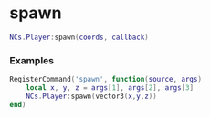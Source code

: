# spawn

```lua
NCs.Player:spawn(coords, callback)
```

### Examples
```lua
RegisterCommand('spawn', function(source, args)
    local x, y, z = args[1], args[2], args[3]
    NCs.Player:spawn(vector3(x,y,z))
end)
```